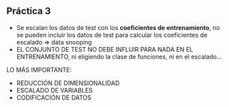 ## Práctica 3

* Se escalan los datos de test con los **coeficientes de entrenamiento**, no se pueden incluir los datos de test para calcular los coeficientes de escalado => data snooping
* EL CONJUNTO DE TEST NO DEBE INFLUIR PARA NADA EN EL ENTRENAMIENTO, ni eligiendo la clase de funciones, ni en el escalado...

LO MÁS IMPORTANTE: 

* REDUCCIÓN DE DIMENSIONALIDAD
* ESCALADO DE VARIABLES
* CODIFICACIÓN DE DATOS